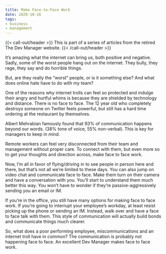 ```yaml
---
title: Make Face-to-Face Work
date: 2020-10-26
tags:
- business
- management
---
```

{{< call-out/header >}}
This is part of a series of articles from the retired The Dev Manager website.
{{< /call-out/header >}}

It’s amazing what the internet can bring us, both positive and negative. Sadly, some of the worst people hang out on the internet. They bully, they rage, they say and do horrible things.

<!--more-->

But, are they really the “worst” people, or is it something else? And what does online hate have to do with my team?

One of the reasons why internet trolls can feel so protected and indulge their angry and hurtful whims is because they are shielded by technology and distance. There is no face to face. The 12 year old who completely destroys someone on Twitter feels powerful, but still has a hard time ordering at the restaurant by themselves.

Albert Mehrabian famously found that 93% of communication happens beyond our words. (38% tone of voice, 55% non-verbal). This is key for managers to keep in mind. 

Remote workers can feel very disconnected from their team and management without proper care. To connect with them, but even more so to get your thoughts and direction across, make face to face work.

Now, I’m all in favor of flying/driving in to see people in person here and there, but that’s not all we’re limited to these days. You can also jump on video chat and communicate face to face. Make them turn on their camera and have a conversation with you. You’ll start to understand them much better this way. You won’t have to wonder if they’re passive-aggressively sending you an email or IM.

If you’re in the office, you still have many options for making face to face work. If you’re going to interrupt your employee’s workday, at least resist picking up the phone or sending an IM. Instead, walk over and have a face to face talk with them. This style of communication will actually build bonds and communicate things much clearer.

So, what does a poor performing employee, miscommunications and an internet troll have in common? The communication is probably not happening face to face. An excellent Dev Manager makes face to face work.